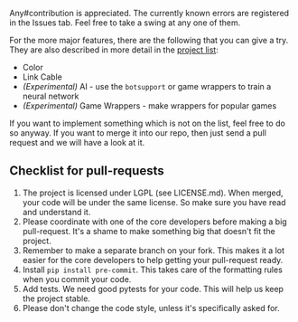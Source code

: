Any#contribution is appreciated. The currently known errors are registered in the Issues tab. Feel free to take a swing at any one of them.

For the more major features, there are the following that you can give a try. They are also described in more detail in the [project list](https://github.com/Baekalfen/PyBoy/raw/master/extras/Projects/Projects.pdf):
* Color
* Link Cable
* _(Experimental)_ AI - use the `botsupport` or game wrappers to train a neural network
* _(Experimental)_ Game Wrappers - make wrappers for popular games

If you want to implement something which is not on the list, feel free to do so anyway. If you want to merge it into our repo, then just send a pull request and we will have a look at it.

Checklist for pull-requests
---------------------------

  1. The project is licensed under LGPL (see LICENSE.md). When merged, your code will be under the same license.
     So make sure you have read and understand it.
  2. Please coordinate with one of the core developers before making a big pull-request.
     It's a shame to make something big that doesn't fit the project.
  3. Remember to make a separate branch on your fork. This makes it a lot easier for the core developers to help
     getting your pull-request ready.
  4. Install `pip install pre-commit`. This takes care of the formatting rules when you commit your code.
  5. Add tests. We need good pytests for your code. This will help us keep the project stable.
  6. Please don't change the code style, unless it's specifically asked for.
 